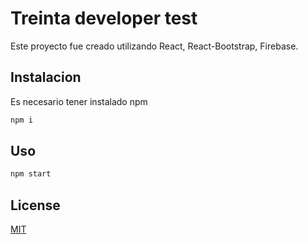 # Treinta developer test

Este proyecto fue creado utilizando React, React-Bootstrap, Firebase.

## Instalacion

Es necesario tener instalado npm

```bash
npm i
```

## Uso

```javascript
npm start
```

## License

[MIT](https://choosealicense.com/licenses/mit/)

